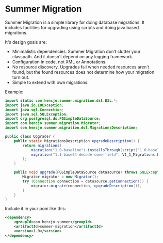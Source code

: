 # Summer Migration

Summer Migration is a simple library for doing database migrations. It includes facilities for upgrading using scripts and doing java based migrations.

It's design goals are:
* Minimalistic dependencies. Summer Migration don't clutter your classpath. And it doesn't depend on any logging framework. 
* Configuration in code, not XML or Annotations. 
* No resource discovery. Upgrades fail when needed resources aren't found, but the found resources does not determine how your migration turn out.
* Simple to extend with own migrations.

Example:

```java
import static com.hencjo.summer.migration.dsl.DSL.*;
import java.io.IOException;
import java.sql.Connection;
import java.sql.SQLException;
import org.postgresql.ds.PGSimpleDataSource;
import com.hencjo.summer.migration.Migrator;
import com.hencjo.summer.migration.dsl.MigrationsDescription;

public class Upgrader {
	public static MigrationsDescription upgradeDescription() {
		return migrations(
			migration("1.0-baseline").installsThrough(script("1.0-baseline.sql")),
			migration("1.1-base64-decode-some-field", V1_1_Migrations.base64decodeSomeField())
		);
	}

	public void upgrade(PGSimpleDataSource datasource) throws SQLException, IOException {
		Migrator migrator = new Migrator();
		try (Connection connection = datasource.getConnection()) {
			migrator.migrate(connection, upgradeDescription());
		}
	}
}
```

Include it in your pom like this:
```xml
<dependency>
    <groupId>com.hencjo.summer</groupId>
    <artifactId>summer-migration</artifactId>
    <version>1.0</version>
</dependency>
```
